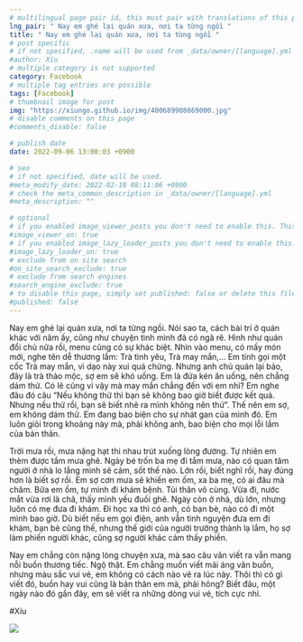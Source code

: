 ```yaml
---
# multilingual page pair id, this must pair with translations of this page. (This name must be unique)
lng_pair: " Nay em ghé lại quán xưa, nơi ta từng ngồi "
title: " Nay em ghé lại quán xưa, nơi ta từng ngồi "
# post specific
# if not specified, .name will be used from _data/owner/[language].yml
#author: Xíu
# multiple category is not supported
category: Facebook
# multiple tag entries are possible
tags: [Facebook]
# thumbnail image for post
img: "https://xiungo.github.io/img/400689908869000.jpg"
# disable comments on this page
#comments_disable: false

# publish date
date: 2022-09-06 13:00:03 +0900

# seo
# if not specified, date will be used.
#meta_modify_date: 2022-02-10 08:11:06 +0900
# check the meta_common_description in _data/owner/[language].yml
#meta_description: ""

# optional
# if you enabled image_viewer_posts you don't need to enable this. This is only if image_viewer_posts = false
#image_viewer_on: true
# if you enabled image_lazy_loader_posts you don't need to enable this. This is only if image_lazy_loader_posts = false
#image_lazy_loader_on: true
# exclude from on site search
#on_site_search_exclude: true
# exclude from search engines
#search_engine_exclude: true
# to disable this page, simply set published: false or delete this file
#published: false
---
```


<!-- outline-start -->

Nay em ghé lại quán xưa, nơi ta từng ngồi. Nói sao ta, cách bài trí ở quán khác với năm ấy, cũng như chuyện tình mình đã có ngã rẽ. Hình như quán đổi chủ nữa rồi, menu cũng có sự khác biệt. Nhìn vào menu, có mấy món mới, nghe tên dễ thương lắm: Trà tình yêu, Trà may mắn,... Em tính gọi một cốc Trà may mắn, vì dạo này xui quá chừng. Nhưng anh chủ quán lại bảo, đây là trà thảo mộc, sợ em sẽ khó uống. Em là đứa kén ăn uống, nên chẳng dám thử. Có lẽ cũng vì vậy mà may mắn chẳng đến với em nhỉ? Em nghe đâu đó câu “Nếu không thử thì bạn sẽ không bao giờ biết được kết quả. Nhưng nếu thử rồi, bạn sẽ biết nhẽ ra mình không nên thử”. Thế nên em sợ, em không dám thử. Em đang bao biện cho sự nhát gan của mình đó. Em luôn giỏi trong khoảng này mà, phải không anh, bao biện cho mọi lỗi lầm của bản thân.

Trời mưa rồi, mưa nặng hạt thi nhau trút xuống lòng đường. Tự nhiên em thèm được tắm mưa ghê. Ngày bé trốn ba mẹ đi tắm mưa, nào có quan tâm người ở nhà lo lắng mình sẽ cảm, sốt thế nào. Lớn rồi, biết nghĩ rồi, hay đúng hơn là biết sợ rồi. Em sợ cơn mưa sẽ khiến em ốm, xa ba mẹ, có ai đâu mà chăm. Bữa em ốm, tự mình đi khám bệnh. Tủi thân vô cùng. Vừa đi, nước mắt vừa rơi lã chã, thấy mình yếu đuối ghê. Ngày còn ở nhà, dù lớn, nhưng luôn có mẹ đưa đi khám. Đi học xa thì có anh, có bạn bè, nào có đi một mình bao giờ. Dù biết nếu em gọi điện, anh vẫn tình nguyện đưa em đi khám, bạn bè cũng thế, nhưng thế giới của người trưởng thành lạ lắm, họ sợ làm phiền người khác, cũng sợ người khác cảm thấy phiền.

Nay em chẳng còn nặng lòng chuyện xưa, mà sao câu văn viết ra vẫn mang nỗi buồn thương tiếc. Ngộ thật. Em chẳng muốn viết mãi áng văn buồn, nhưng màu sắc vui vẻ, em không có cách nào vẽ ra lúc này. Thôi thì có gì viết đó, buồn hay vui cũng là bản thân em mà, phải hông? Biết đâu, một ngày nào đó gần đây, em sẽ viết ra những dòng vui vẻ, tích cực nhỉ.

#Xíu

<!-- outline-end -->

<img src= "https://xiungo.github.io/img/400689908869000.jpg">